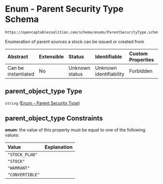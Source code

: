 # Enum - Parent Security Type Schema

```txt
https://opencaptablecoalition.com/schema/enums/ParentSecurityType.schema.json#/properties/parent_object_type
```

Enumeration of parent sources a stock can be issued or created from

| Abstract            | Extensible | Status         | Identifiable            | Custom Properties | Additional Properties | Access Restrictions | Defined In                                                                                    |
| :------------------ | :--------- | :------------- | :---------------------- | :---------------- | :-------------------- | :------------------ | :-------------------------------------------------------------------------------------------- |
| Can be instantiated | No         | Unknown status | Unknown identifiability | Forbidden         | Allowed               | none                | [StockParent.schema.json*](../../schema/types/StockParent.schema.json "open original schema") |

## parent_object_type Type

`string` ([Enum - Parent Security Type](stockparent-properties-enum---parent-security-type.md))

## parent_object_type Constraints

**enum**: the value of this property must be equal to one of the following values:

| Value           | Explanation |
| :-------------- | :---------- |
| `"STOCK_PLAN"`  |             |
| `"STOCK"`       |             |
| `"WARRANT"`     |             |
| `"CONVERTIBLE"` |             |
